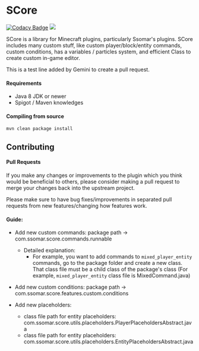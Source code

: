 # SCore

[![Codacy Badge](https://api.codacy.com/project/badge/Grade/7dfab7ca1a8e478e91098bd3a5f9d217)](https://app.codacy.com/gh/Ssomar-Developement/SCore?utm_source=github.com&utm_medium=referral&utm_content=Ssomar-Developement/SCore&utm_campaign=Badge_Grade_Settings)
[![](https://jitpack.io/v/Ssomar-Developement/SCore.svg)](https://jitpack.io/#Ssomar-Developement/SCore)



SCore is a library for Minecraft plugins, particularly Ssomar's plugins. SCore includes many custom stuff, like custom  player/block/entity commands, custom conditions, has a variables / particles system, and efficient Class to create custom in-game editor.

This is a test line added by Gemini to create a pull request.

#### Requirements
* Java 8 JDK or newer
* Spigot / Maven knowledges

#### Compiling from source
```mvn clean package install```

## Contributing
#### Pull Requests
If you make any changes or improvements to the plugin which you think would be beneficial to others, please consider making a pull request to merge your changes back into the upstream project.

Please make sure to have bug fixes/improvements in separated pull requests from new features/changing how features work.

#### Guide:
- Add new custom commands: 
    package path -> com.ssomar.score.commands.runnable
  - Detailed explanation:
    - For example, you want to add commands to `mixed_player_entity` commands, go to the package folder and create a new class.
      That class file must be a child class of the package's class (For example, `mixed_player_entity` class file is MixedCommand.java)
    
- Add new custom conditions: 
    package path -> com.ssomar.score.features.custom.conditions

- Add new placeholders:
  - class file path for entity placeholders: com.ssomar.score.utils.placeholders.PlayerPlaceholdersAbstract.java
  - class file path for entity placeholders: com.ssomar.score.utils.placeholders.EntityPlaceholdersAbstract.java